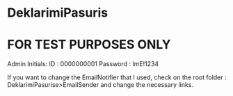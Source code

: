 # DeklarimiPasuris

# FOR TEST PURPOSES ONLY
Admin Initials: 
ID : 0000000001
Password : ImE!1234

If you want to change the EmailNotifier that I used, check on the root folder : DeklarimiPasurise>EmailSender and change the necessary links.

